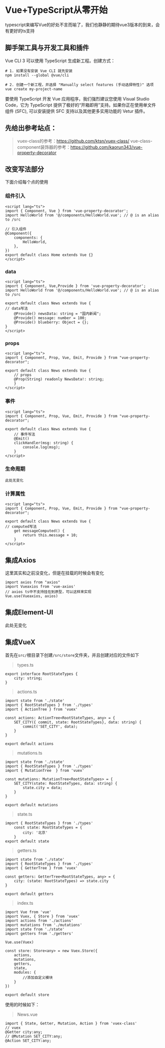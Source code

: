 # Vue+TypeScript从零开始
typescript来编写Vue的好处不言而喻了，我们也静静的期待vue3版本的到来，会有更好的ts支持

## 脚手架工具与开发工具和插件
Vue CLI 3 可以使用 TypeScript 生成新工程。创建方式：
```
# 1. 如果没有安装 Vue CLI 就先安装
npm install --global @vue/cli

# 2. 创建一个新工程，并选择 "Manually select features (手动选择特性)" 选项
vue create my-project-name
```

要使用 TypeScript 开发 Vue 应用程序，我们强烈建议您使用 Visual Studio Code，它为 TypeScript 提供了极好的“开箱即用”支持。如果你正在使用单文件组件 (SFC), 可以安装提供 SFC 支持以及其他更多实用功能的 Vetur 插件。

## 先给出参考站点：
> vuex-class的参考：https://github.com/ktsn/vuex-class/
> vue-class-component装饰器的参考：https://github.com/kaorun343/vue-property-decorator

## 改变写法部分
下面介绍每个点的使用

### 组件引入
```
<script lang="ts">
import { Component, Vue } from 'vue-property-decorator';
import HelloWorld from '@/components/HelloWorld.vue'; // @ is an alias to /src

// 引入组件
@Component({
    components: {
        HelloWorld,
    },
})
export default class Home extends Vue {}
</script>

```

### data
```
<script lang="ts">
import { Component, Vue,Provide } from 'vue-property-decorator';
import HelloWorld from '@/components/HelloWorld.vue'; // @ is an alias to /src

export default class News extends Vue {
// data写法
    @Provide() newsData: string = "国内新闻";
    @Provide() message: number = 100;
    @Provide() blueberry: Object = {};
}
</script>

```

### props
```
<script lang="ts">
import { Component, Prop, Vue, Emit, Provide } from "vue-property-decorator";

export default class News extends Vue {
    // props
    @Prop(String) readonly NewsData!: string;
    }
</script>
```

### 事件
```
<script lang="ts">
import { Component, Prop, Vue, Emit, Provide } from "vue-property-decorator";

export default class News extends Vue {
    // 事件写法
    @Emit()
    clickHandler(msg: string) {
        console.log(msg);
    }
</script>
```

### 生命周期
    此处无变化

### 计算属性
```
<script lang="ts">
import { Component, Prop, Vue, Emit, Provide } from "vue-property-decorator";

export default class News extends Vue {
// computed写法
    get messageComputed() {
        return this.message + 10;
    }
</script>
```


## 集成Axios
这里其实和之前没变化，但是在挂载的时候会有变化
```
import axios from "axios"
import Vueaxios from 'vue-axios'
// axios ts中不支持挂在到原型，可以这样来实现
Vue.use(Vueaxios, axios)
```

## 集成Element-UI
此处无变化

## 集成VueX
首先在`src/`根目录下创建`/src/store`文件夹，并且创建对应的文件如下
> types.ts
```
export interface RootStateTypes {
    city: string;
}
```

> actions.ts
```
import state from './state'
import { RootStateTypes } from './types'
import { ActionTree } from 'vuex'

const actions: ActionTree<RootStateTypes, any> = {
    SET_CITY({ commit, state: RootStateTypes}, data: string) {
        commit('SET_CITY', data);
    }
}

export default actions
```


> mutations.ts
```
import state from './state'
import { RootStateTypes } from './types'
import { MutationTree  } from 'vuex'

const mutations: MutationTree<RootStateTypes> = {
    SET_CITY(state: RootStateTypes, data: string) {
        state.city = data;
    }
}

export default mutations
```

> state.ts
```
import { RootStateTypes } from './types'
    const state: RootStateTypes = {
        city: '北京'
    }
export default state
```

> getters.ts
```
import state from './state'
import { RootStateTypes } from './types'
import { GetterTree } from 'vuex'

const getters: GetterTree<RootStateTypes, any> = {
    city: (state: RootStateTypes) => state.city
}

export default getters
```

> index.ts
```
import Vue from 'vue'
import Vuex, { Store } from 'vuex'
import actions from './actions'
import mutations from './mutations'
import state from './state'
import getters from './getters'

Vue.use(Vuex)

const store: Store<any> = new Vuex.Store({
    actions,
    mutations,
    getters,
    state,
    modules: {
        //添加自定义模块
    }
})

export default store
```

使用的时候如下：
> News.vue
```
import { State, Getter, Mutation, Action } from 'vuex-class'
// vuex
@Getter city:any;
// @Mutation SET_CITY:any;
@Action SET_CITY:any;
```
